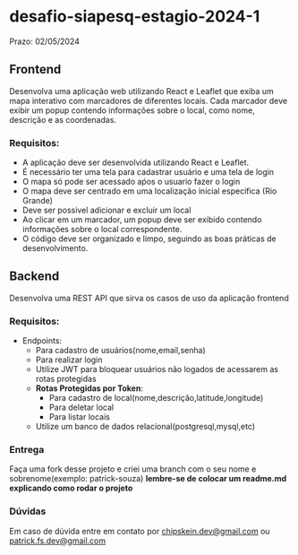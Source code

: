 # desafio-siapesq-estagio-2024-1

Prazo: 02/05/2024
## Frontend

Desenvolva uma aplicação web utilizando React e Leaflet que exiba um mapa interativo com marcadores de diferentes locais. Cada marcador deve exibir um popup contendo informações sobre o local, como nome, descrição e as coordenadas.

### Requisitos:

* A aplicação deve ser desenvolvida utilizando React e Leaflet.
* É necessário ter uma tela para cadastrar usuário e uma tela de login
* O mapa só pode ser acessado aṕos o usuario fazer o login
* O mapa deve ser centrado em uma localização inicial específica (Rio Grande)
* Deve ser possivel adicionar e excluir um local
* Ao clicar em um marcador, um popup deve ser exibido contendo informações sobre o local correspondente.
* O código deve ser organizado e limpo, seguindo as boas práticas de desenvolvimento.

## Backend 
  Desenvolva uma REST API que sirva os casos de uso da aplicação frontend
### Requisitos:
* Endpoints:
  * Para cadastro de usuários(nome,email,senha)
  * Para realizar login
  * Utilize JWT para bloquear usuários não logados de acessarem as rotas protegidas
  * **Rotas Protegidas por Token**:
    * Para cadastro de local(nome,descrição,latitude,longitude)
    * Para deletar local
    * Para listar locais
  * Utilize um banco de dados relacional(postgresql,mysql,etc)

### Entrega
  Faça uma fork desse projeto e criei uma branch com o seu nome e sobrenome(exemplo: patrick-souza)
  **lembre-se de colocar um readme.md explicando como rodar o projeto** 
  
### Dúvidas
Em caso de dúvida entre em contato por chipskein.dev@gmail.com ou patrick.fs.dev@gmail.com










